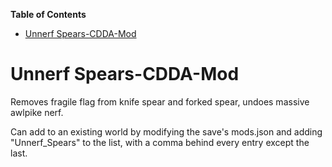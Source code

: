 <!-- START doctoc generated TOC please keep comment here to allow auto update -->
<!-- DON'T EDIT THIS SECTION, INSTEAD RE-RUN doctoc TO UPDATE -->
**Table of Contents**  

- [Unnerf Spears-CDDA-Mod](#unnerf-spears-cdda-mod)

<!-- END doctoc generated TOC please keep comment here to allow auto update -->

# Unnerf Spears-CDDA-Mod
Removes fragile flag from knife spear and forked spear, undoes massive awlpike nerf.

Can add to an existing world by modifying the save's mods.json and adding "Unnerf_Spears" to the list, with a comma behind every entry except the last.
